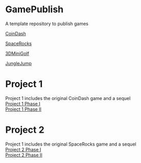 # GamePublish
A template repository to publish games

[CoinDash](https://wcu-cs-cooperlab.github.io/demo-games-MichalBienias/Project1/coindash/player_scene/index.html)

[SpaceRocks](https://wcu-cs-cooperlab.github.io/demo-games-MichalBienias/SpaceRocks_Draft/index.html)

[3DMiniGolf](https://wcu-cs-cooperlab.github.io/demo-games-MichalBienias/3dminigolf/index.html)

[JungleJump](https://wcu-cs-cooperlab.github.io/demo-games-MichalBienias/junglejump/index.html)

# Project 1
Project 1 includes the original CoinDash game and a sequel <br />
[Project 1 Phase I](https://wcu-cs-cooperlab.github.io/demo-games-MichalBienias/Project1/coindash/player_scene/index.html)<br />
[Project 1 Phase II](https://wcu-cs-cooperlab.github.io/demo-games-MichalBienias/Project1/coindash2/player_scene/index.html)<br />

# Project 2
Project 1 includes the original SpaceRocks game and a sequel <br />
[Project 2 Phase I](https://wcu-cs-cooperlab.github.io/demo-games-MichalBienias/Project2/SpaceRocks_Draft/index.html)<br />
[Project 2 Phase II](https://wcu-cs-cooperlab.github.io/demo-games-MichalBienias/Project2/spacerocks2/index.html)<br />

